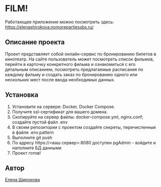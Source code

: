 # FILM!
Работающее приложение можно посмотреть здесь: https://elenashirokova.nomorepartiessbs.ru/

## Описание проекта

Проект представляет собой онлайн-сервис по бронированию билетов в кинотеатр. На сайте пользователь может посмотреть список фильмов, перейти в карточку конкретного фильма и ознакомиться с его детальным описанием, посмотреть предлагаемые расписания по каждому фильму и создать заказ по бронированию одного или нескольких мест после ввода необходимых данных.

## Установка

1. Установите на сервере: Docker, Docker Compose.
2. Получите ssl-сертификат для вашего домена.
3. Скопируйте на сервер файлы: docker-compose.yml, nginx.conf; создайте пустой файл .env
4. В своем репозитории с проектом создайте секреты, перечисленные в файле .env.pattern
5. Выполните git push
6. По адресу https://<ваш сервер>:8080 доступен pgAdmin - войдите и наполните БД данными
7. Проект готов!

## Автор
[Елена Широкова](https://github.com/ElenaShirokova)
